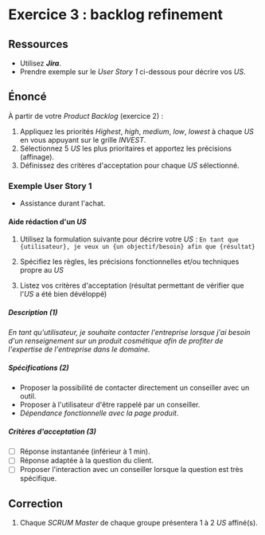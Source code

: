# Exercice 3 : backlog refinement

## Ressources

- Utilisez ***Jira***.
- Prendre exemple sur le *User Story 1* ci-dessous pour décrire vos *US*.

## Énoncé

À partir de votre *Product Backlog* (exercice 2) : 
1. Appliquez les priorités *Highest*, *high*, *medium*, *low*, *lowest* à chaque *US* en vous appuyant sur le grille *INVEST*.
2. Sélectionnez 5 *US* les plus prioritaires et apportez les précisions (affinage).
3. Définissez des critères d'acceptation pour chaque *US* sélectionné.

### Exemple User Story 1

- Assistance durant l'achat.

#### Aide rédaction d'un *US*

1. Utilisez la formulation suivante pour décrire votre *US* :
`En tant que {utilisateur}, je veux un {un objectif/besoin} afin que {résultat}`

2. Spécifiez les règles, les précisions fonctionnelles et/ou techniques propre au *US*

3. Listez vos critères d'acceptation (résultat permettant de vérifier que l'*US* a été bien dévéloppé)

##### Description (1)

*En tant qu'utilisateur, je souhaite contacter l'entreprise lorsque j'ai besoin d'un renseignement sur un produit cosmétique afin de profiter de l'expertise de l'entreprise dans le domaine.*

##### Spécifications (2)

- Proposer la possibilité de contacter directement un conseiller avec un outil.
- Proposer à l'utilisateur d'être rappelé par un conseiller.
- *Dépendance fonctionnelle avec la page produit*.

##### Critères d'acceptation (3)

- [ ] Réponse instantanée (inférieur à 1 min).
- [ ] Réponse adaptée à la question du client.
- [ ] Proposer l'interaction avec un conseiller lorsque la question est très spécifique.

## Correction

1. Chaque *SCRUM Master* de chaque groupe présentera 1 à 2 *US* affiné(s).
